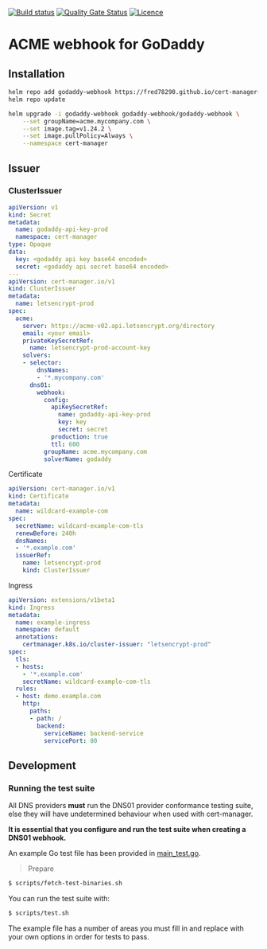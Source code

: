 [![Build status](https://github.com/Fred78290/cert-manager-webhook-godaddy/actions/workflows/ci.yaml/badge.svg?branch=master)](https://github.com/Fred78290/cert-manager-webhook-godaddy/actions/workflows/ci.yaml)
[![Quality Gate Status](https://sonarcloud.io/api/project_badges/measure?project=Fred78290_cert-manager-webhook-godaddy&metric=alert_status)](https://sonarcloud.io/dashboard?id=Fred78290_cert-manager-webhook-godaddy)
[![Licence](https://img.shields.io/hexpm/l/plug.svg)](https://github.com/Fred78290/cert-manager-webhook-godaddy/blob/master/LICENSE)
# ACME webhook for GoDaddy


## Installation

```bash
helm repo add godaddy-webhook https://fred78290.github.io/cert-manager-webhook-godaddy/
helm repo update

helm upgrade -i godaddy-webhook godaddy-webhook/godaddy-webhook \
    --set groupName=acme.mycompany.com \
    --set image.tag=v1.24.2 \
    --set image.pullPolicy=Always \
    --namespace cert-manager
```

## Issuer

### ClusterIssuer

```yaml
apiVersion: v1
kind: Secret
metadata:
  name: godaddy-api-key-prod
  namespace: cert-manager
type: Opaque
data:
  key: <godaddy api key base64 encoded>
  secret: <godaddy api secret base64 encoded>
---  
apiVersion: cert-manager.io/v1
kind: ClusterIssuer
metadata:
  name: letsencrypt-prod
spec:
  acme:
    server: https://acme-v02.api.letsencrypt.org/directory
    email: <your email>
    privateKeySecretRef:
      name: letsencrypt-prod-account-key
    solvers:
    - selector:
        dnsNames:
        - '*.mycompany.com'
      dns01:
        webhook:
          config:
            apiKeySecretRef:
              name: godaddy-api-key-prod
              key: key
              secret: secret
            production: true
            ttl: 600
          groupName: acme.mycompany.com
          solverName: godaddy
```

Certificate

```yaml
apiVersion: cert-manager.io/v1
kind: Certificate
metadata:
  name: wildcard-example-com
spec:
  secretName: wildcard-example-com-tls
  renewBefore: 240h
  dnsNames:
  - '*.example.com'
  issuerRef:
    name: letsencrypt-prod
    kind: ClusterIssuer
```

Ingress

```yaml
apiVersion: extensions/v1beta1
kind: Ingress
metadata:
  name: example-ingress
  namespace: default
  annotations:
    certmanager.k8s.io/cluster-issuer: "letsencrypt-prod"
spec:
  tls:
  - hosts:
    - '*.example.com'
    secretName: wildcard-example-com-tls
  rules:
  - host: demo.example.com
    http:
      paths:
      - path: /
        backend:
          serviceName: backend-service
          servicePort: 80
```

## Development

### Running the test suite
All DNS providers **must** run the DNS01 provider conformance testing suite,
else they will have undetermined behaviour when used with cert-manager.

**It is essential that you configure and run the test suite when creating a
DNS01 webhook.**

An example Go test file has been provided in [main_test.go]().

> Prepare

```bash
$ scripts/fetch-test-binaries.sh
```

You can run the test suite with:

```bash
$ scripts/test.sh
```

The example file has a number of areas you must fill in and replace with your
own options in order for tests to pass.
